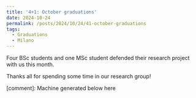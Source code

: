 ```yaml
---
title: '4+1: October graduations'
date: 2024-10-24
permalink: /posts/2024/10/24/41-october-graduations
tags:
  - Graduations
  - Milano
---
```


Four BSc students and one MSc student defended their research project with us this month. 

Thanks all for spending some time in our research group!

[comment]: Machine generated below here
